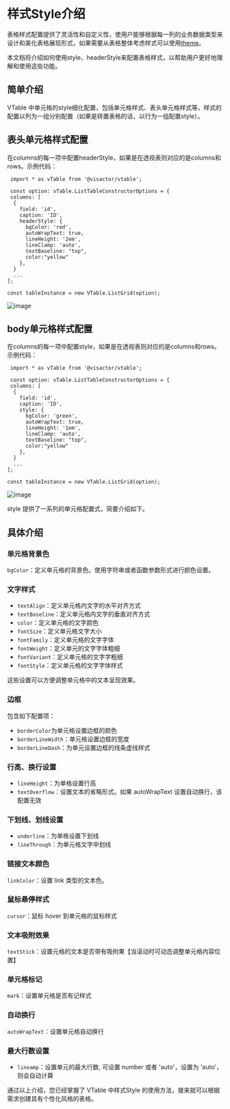 # 样式Style介绍

表格样式配置提供了灵活性和自定义性，使用户能够根据每一列的业务数据类型来设计和美化表格展现形式，如果需要从表格整体考虑样式可以使用[theme](url)。

本文档将介绍如何使用style、headerStyle来配置表格样式，以帮助用户更好地理解和使用这些功能。

## 简单介绍

VTable 中单元格的style细化配置，包括单元格样式、表头单元格样式等，样式的配置以列为一组分别配置（如果是转置表格的话，以行为一组配置style）。

## 表头单元格样式配置

在columns的每一项中配置headerStyle，如果是在透视表则对应的是columns和rows。示例代码：

     import * as vTable from '@visactor/vtable';

     const option: vTable.ListTableConstructorOptions = {
     columns: [
      {
        field: 'id',
        caption: 'ID',
        headerStyle: {
          bgColor: 'red',
          autoWrapText: true,
          lineHeight: '2em',
          lineClamp: 'auto',
          textBaseline: "top",
          color:"yellow"
        },
      }
      ...
    ];

    const tableInstance = new VTable.ListGrid(option);

![image](https://lf9-dp-fe-cms-tos.byteorg.com/obj/bit-cloud/0a2e223bdcd7410c08f6a6a0b.png)

## body单元格样式配置

在columns的每一项中配置style，如果是在透视表则对应的是columns和rows。示例代码：

     import * as vTable from '@visactor/vtable';

     const option: vTable.ListTableConstructorOptions = {
     columns: [
      {
        field: 'id',
        caption: 'ID',
        style: {
          bgColor: 'green',
          autoWrapText: true,
          lineHeight: '1em',
          lineClamp: 'auto',
          textBaseline: "top",
          color:"yellow"
        },
      }
      ...
    ];

    const tableInstance = new VTable.ListGrid(option);

![image](https://lf9-dp-fe-cms-tos.byteorg.com/obj/bit-cloud/a2c7623458257d15626270908.png)

style 提供了一系列的单元格配置式，简要介绍如下。

## 具体介绍

### 单元格背景色

`bgColor`：定义单元格的背景色。使用字符串或者函数参数形式进行颜色设置。

### 文字样式

*   `textAlign`：定义单元格内文字的水平对齐方式
*   `textBaseline`：定义单元格内文字的垂直对齐方式
*   `color`：定义单元格的文字颜色
*   `fontSize`：定义单元格文字大小
*   `fontFamily`：定义单元格的文字字体
*   `fontWeight`：定义单元的文字字体粗细
*   `fontVariant`：定义单元格的文字字粗细
*   `fontStyle`：定义单元格的文字字体样式

这些设置可以方便调整单元格中的文本呈现效果。

### 边框

包含如下配置项：

*   `borderColor`为单元格设置边框的颜色
*   `borderLineWidth`：单元格设置边框的宽度
*   `borderLineDash`：为单元设置边框的线条虚线样式

### 行高、换行设置

*   `lineHeight`：为单格设置行高
*   `textOverflow`：设置文本的省略形式。如果 autoWrapText 设置自动换行，该配置无效

### 下划线、划线设置

*   `underline`：为单格设置下划线
*   `lineThrough`：为单元格文字中划线

### 链接文本颜色

`linkColor`：设置 link 类型的文本色。

### 鼠标悬停样式

`cursor`：鼠标 hover 到单元格的鼠标样式

### 文本吸附效果

`textStick`：设置元格的文本是否带有吸附果【当滚动时可动态调整单元格内容位置】

### 单元格标记

`mark`：设置单元格是否有记样式

### 自动换行

`autoWrapText`：设置单元格自动换行

### 最大行数设置

*   `lineamp`：设置单元的最大行数, 可设置 number 或者 'auto'，设置为 'auto'，则会自动计算

通过以上介绍，您已经掌握了 VTable  中样式Style 的使用方法，接来就可以根据需求创建具有个性化风格的表格。

